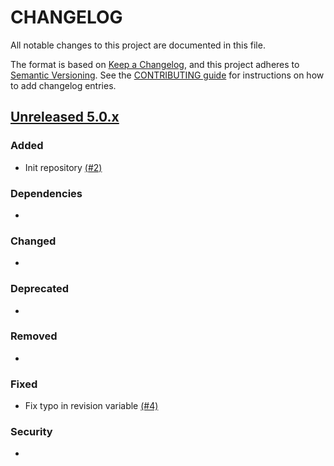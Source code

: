 # CHANGELOG
All notable changes to this project are documented in this file.

The format is based on [Keep a Changelog](https://keepachangelog.com/en/1.0.0/), and this project adheres to [Semantic Versioning](https://semver.org/spec/v2.0.0.html). See the [CONTRIBUTING guide](./CONTRIBUTING.md#Changelog) for instructions on how to add changelog entries.

## [Unreleased 5.0.x]
### Added
- Init repository [(#2)](https://github.com/wazuh/wazuh-indexer-security-analytics/pull/2)

### Dependencies
-

### Changed
-

### Deprecated
-

### Removed
-

### Fixed
- Fix typo in revision variable [(#4)](https://github.com/wazuh/wazuh-indexer-security-analytics/pull/4)

### Security
-

[Unreleased 5.0.x]: https://github.com/wazuh/wazuh-indexer-security-analytics/compare/main...main
